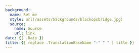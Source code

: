 ```yaml
---
background:
  name: Set me
  style: url(/assets/backgrounds/blackopsbridge.jpg)
  source:
    name: Source
    url: link
date: {{ .Date }}
title: {{ replace .TranslationBaseName "-" " " | title }}
---
```

